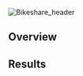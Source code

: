 ![Bikeshare_header](https://user-images.githubusercontent.com/88597956/147019891-c53d8598-6aad-4a8f-b053-84565f27dbf7.png)



## Overview


## Results

